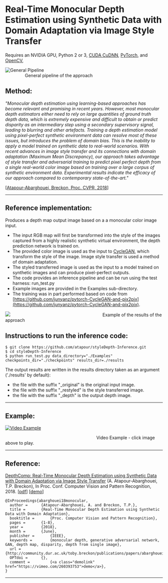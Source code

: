 # Real-Time Monocular Depth Estimation using Synthetic Data with Domain Adaptation via Image Style Transfer

Requires an NVIDIA GPU, Python 2 or 3, [CUDA CuDNN](https://developer.nvidia.com/cudnn), [PyTorch](http://pytorch.org), and [OpenCV](http://www.opencv.org), 

![General Pipeline](https://github.com/atapour/styleDepth-Inference/blob/master/imgs/pipeLine.png)
&nbsp;&nbsp;&nbsp;&nbsp;&nbsp;&nbsp;&nbsp;&nbsp;&nbsp;&nbsp;&nbsp;&nbsp;&nbsp;&nbsp;&nbsp;&nbsp;
&nbsp;&nbsp;&nbsp;&nbsp;&nbsp;&nbsp;&nbsp;&nbsp;&nbsp;&nbsp;&nbsp;&nbsp;&nbsp;&nbsp;&nbsp;&nbsp;
&nbsp;&nbsp;&nbsp;&nbsp;&nbsp;&nbsp;&nbsp;&nbsp;&nbsp;&nbsp;&nbsp;&nbsp;&nbsp;&nbsp;&nbsp;&nbsp;
&nbsp;&nbsp;&nbsp;&nbsp;&nbsp;&nbsp;&nbsp;&nbsp;&nbsp;&nbsp;&nbsp;&nbsp;&nbsp;&nbsp;&nbsp;&nbsp;
&nbsp;&nbsp;&nbsp;&nbsp;&nbsp;&nbsp;&nbsp;&nbsp;&nbsp;&nbsp;&nbsp;&nbsp;&nbsp;&nbsp;&nbsp;&nbsp;General pipeline of the approach
## Method:

_"Monocular depth estimation using learning-based approaches has become relevant and promising in recent years. However, most monocular depth estimators either need to rely on large quantities of ground truth depth data, which is extremely expensive and difficult to obtain or predict disparity as an intermediary step using a secondary supervisory signal, leading to blurring and other artefacts. Training a depth estimation model using pixel-perfect synthetic environment data can resolve most of these issues, but introduces the problem of domain bias. This is the inability
to apply a model trained on synthetic data to real-world scenarios. With recent advances in image style transfer and its connections with domain adaptation (Maximum Mean Discrepancy), our approach takes advantage of style transfer and adversarial training to predict pixel perfect depth from
a single real-world color image based on training over a large corpus of synthetic environment data. Experimental results indicate the efficacy of our approach compared to contemporary state-of-the-art."_

[[Atapour-Abarghouei, Breckon, Proc. CVPR, 2018](http://breckon.eu/toby/publications/papers/abarghouei18monocular.pdf)]

---

## Reference implementation:
Produces a depth map output image based on a a monocular color image input.
* The input RGB map will first be transformed into the style of the images captured from a highly realistic synthetic virtual environment, the depth prediction network is trained on.
* The provided color image is used as the input to [CycleGAN](https://junyanz.github.io/CycleGAN/), which transform the style of the image. Image style transfer is used a method of domain adaptation.
* The styled transferred image is used as the input to a model trained on synthetic images and can produce pixel-perfect outputs.
* The code provides an inference pipeline and can be run using the test harness: run_test.py
* Example images are provided in the Examples sub-directory.
* The training was in part performed based on code from [https://github.com/junyanz/pytorch-CycleGAN-and-pix2pix](https://github.com/junyanz/pytorch-CycleGAN-and-pix2pix).


![](https://github.com/atapour/styleDepth-Inference/blob/master/imgs/sample.png)
&nbsp;&nbsp;&nbsp;&nbsp;&nbsp;&nbsp;&nbsp;&nbsp;&nbsp;&nbsp;&nbsp;&nbsp;&nbsp;&nbsp;&nbsp;&nbsp;
&nbsp;&nbsp;&nbsp;&nbsp;&nbsp;&nbsp;&nbsp;&nbsp;&nbsp;&nbsp;&nbsp;&nbsp;&nbsp;&nbsp;&nbsp;&nbsp;
&nbsp;&nbsp;&nbsp;&nbsp;&nbsp;&nbsp;&nbsp;&nbsp;&nbsp;&nbsp;&nbsp;&nbsp;&nbsp;&nbsp;&nbsp;&nbsp;
&nbsp;&nbsp;&nbsp;&nbsp;&nbsp;&nbsp;&nbsp;&nbsp;&nbsp;&nbsp;&nbsp;&nbsp;&nbsp;&nbsp;&nbsp;&nbsp;
&nbsp;&nbsp;&nbsp;&nbsp;&nbsp;&nbsp;Example of the results of the approach

## Instructions to run the inference code:

```
$ git clone https://github.com/atapour/styleDepth-Inference.git
$ cd styleDepth-Inference
$ python run_test.py data_directory="./Examples" checkpoints_dir="./checkpoints" results_dir=./results
```

The output results are written in the results directory taken as an argument ('./results' by default):
* the file with the suffix "_original" is the original input image.
* the file with the suffix "_restyled" is the style transferred image.
* the file with the suffix "_depth" is the output depth image.

---


## Example:
[![Video Example](https://github.com/atapour/styleDepth-Inference/blob/master/imgs/thumbnail.jpg)](https://vimeo.com/260393753 "Video Example - Click to Play")

&nbsp;&nbsp;&nbsp;&nbsp;&nbsp;&nbsp;&nbsp;&nbsp;&nbsp;&nbsp;&nbsp;&nbsp;&nbsp;&nbsp;&nbsp;&nbsp;
&nbsp;&nbsp;&nbsp;&nbsp;&nbsp;&nbsp;&nbsp;&nbsp;&nbsp;&nbsp;&nbsp;&nbsp;&nbsp;&nbsp;&nbsp;&nbsp;
&nbsp;&nbsp;&nbsp;&nbsp;&nbsp;&nbsp;&nbsp;&nbsp;&nbsp;&nbsp;&nbsp;&nbsp;&nbsp;&nbsp;&nbsp;&nbsp;
&nbsp;&nbsp;&nbsp;&nbsp;&nbsp;&nbsp;&nbsp;&nbsp;&nbsp;&nbsp;&nbsp;&nbsp;&nbsp;&nbsp;&nbsp;&nbsp;
&nbsp;&nbsp;&nbsp;&nbsp;&nbsp;&nbsp;Video Example - click image above to play.

---

## Reference:

[DepthComp: Real-Time Monocular Depth Estimation using Synthetic Data with Domain Adaptation via Image Style Transfer](http://breckon.eu/toby/publications/papers/abarghouei18monocular.pdf)
(A. Atapour-Abarghouei, T.P. Breckon), In Proc. Conf. Computer Vision and Pattern Recognition, 2018. [[pdf](http://breckon.eu/toby/publications/papers/abarghouei18monocular.pdf)] [[demo](https://vimeo.com/260393753)]

```
@InProceedings{abarghouei18monocular,
  author = 		{Atapour-Abarghouei, A. and Breckon, T.P.},
  title = 		{Real-Time Monocular Depth Estimation using Synthetic Data with Domain Adaptation},
  booktitle = 		{Proc. Computer Vision and Pattern Recognition},
  pages =		{1-8},
  year = 		{2018},
  month = 		{June},
  publisher = 		{IEEE}, 
  keywords = 		{monocular depth, generative adversarial network, GAN, depth map, disparity, depth from single image},
  url = 		{http://community.dur.ac.uk/toby.breckon/publications/papers/abarghouei18monocular.pdf},
  OPTdoi = 		{},
  comment = 		{<a class="demolink" href="https://vimeo.com/260393753">demo</a>},
}

```
---

